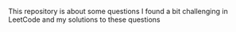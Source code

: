 This repository is about some questions I found a bit challenging in LeetCode and my solutions to these questions
